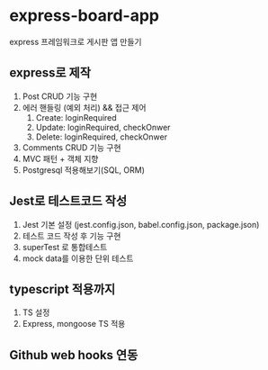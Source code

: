# express-board-app

express 프레임워크로 게시판 앱 만들기

## express로 제작

1. Post CRUD 기능 구현
2. 에러 핸들링 (예외 처리) && 접근 제어
   1. Create: loginRequired
   2. Update: loginRequired, checkOnwer
   3. Delete: loginRequired, checkOnwer
3. Comments CRUD 기능 구현
4. MVC 패턴 + 객체 지향
5. Postgresql 적용해보기(SQL, ORM)

## Jest로 테스트코드 작성

1. Jest 기본 설정 (jest.config.json, babel.config.json, package.json)
2. 테스트 코드 작성 후 기능 구현
3. superTest 로 통합테스트
4. mock data를 이용한 단위 테스트

## typescript 적용까지

1. TS 설정
2. Express, mongoose TS 적용

## Github web hooks 연동

